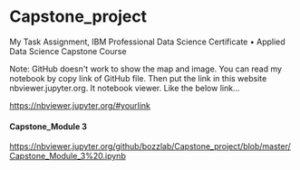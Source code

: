 # Capstone_project
My Task Assignment, IBM Professional Data Science Certificate 
• Applied Data Science Capstone Course

Note: GitHub doesn't work to show the map and image. You can read my notebook by copy link of GitHub file. 
Then put the link in this website nbviewer.jupyter.org. It notebook viewer. Like the below link...

https://nbviewer.jupyter.org/#yourlink 

#### Capstone_Module 3 
https://nbviewer.jupyter.org/github/bozzlab/Capstone_project/blob/master/Capstone_Module_3%20.ipynb
